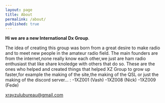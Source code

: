 ```yaml
---
layout: page
title: About
permalink: /about/
published: true
---
```

**Hi we are a new International Dx Group**.

The idea of creating this group was born from a great desire to make radio and to meet new people in the amateur radio field.
The main founders are from the internet,none really know each other,we just are ham radio enthusiast that like share knoledge with others that do so.
These are the ones who helped and created things that helped XZ Group to grow up faster,for example the making of the site,the making of the  QSL or just the making of the discord server... :
-1XZ001 (Vash) 
-1XZ008 (Nick) 
-1XZ009 (Fede) 

[xrayzulubureau@gmail.com](mailto:xrayzulubureau@gmail.com)
